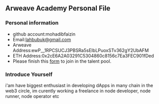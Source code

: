 ## Arweave Academy Personal File

### Personal information

- github account:mohadibfaizin
- Email:lahbubuk@gmail.com
- Arweave Address:ewP__1RPCSUCJ3PBSRa5sEIbLPuoxSTv362gY2UbAFM
- ETH Address:0x2cE6A2A03291C5304860c8156c7Ea3FEC901fDed
- Please finish this [form](https://docs.google.com/forms/d/e/1FAIpQLSfWA5fIIcBgmRppm3jNz5vmf9Mai_QMVil-2pO4r7YKn_Zhtw/viewform?usp=sf_link) to join in the talent pool.

### Introduce Yourself
 i'am have biggest enthusiast in developing dApps in many chain in the web3 circle, im curently working a freelance in node developer, node runner, node operator etc
